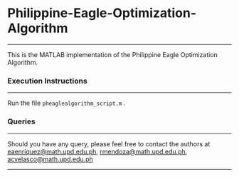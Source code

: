 # Philippine-Eagle-Optimization-Algorithm

*******************************************
This is the MATLAB implementation of the Philippine Eagle Optimization Algorithm. 

### Execution Instructions
*******************************************

Run the file ``pheaglealgorithm_script.m`` .

### Queries
*******************************************
Should you have any query, please feel free to contact the authors at
eaenriquez@math.upd.edu.ph, rmendoza@math.upd.edu.ph, acvelasco@math.upd.edu.ph
*******************************************
